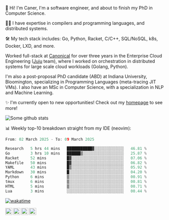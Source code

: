 👋 Hi! I'm Caner, I'm a software engineer, and about to finish my PhD in Computer Science.

🧙‍♂️ I have expertise in compilers and programming languages, and distributed systems.

🛠️ My tech stack includes: Go, Python, Racket, C/C++, SQL/NoSQL, k8s, Docker, LXD, and more.

Worked full-stack at [Canonical](https://github.com/canonical) for over three years in the Enterprise Cloud Engineering ([Juju](https://github.com/juju/juju) team), where I worked on orchestration in distributed systems for large scale cloud workloads (Golang, Python).

I'm also a post-proposal PhD candidate (ABD) at Indiana University, Bloomington, specializing in Programming Languages (meta-tracing JIT VMs). I also have an MSc in Computer Science, with a specialization in NLP and Machine Learning.

✨ I'm currently open to new opportunities! Check out my [homepage](https://cderici.github.io/index.html) to see more!

![Some github stats](https://github-readme-stats-git-masterrstaa-rickstaa.vercel.app/api?username=cderici&show_icons=true&theme=radical&hide_border=true&hide=stars,contribs)

📊 Weekly top-10 breakdown straight from my IDE (neovim):

<!--START_SECTION:waka-->

```go
From: 02 March 2025 - To: 09 March 2025

Research   5 hrs 44 mins   ███████████▓░░░░░░░░░░░░░   46.81 %
Go         3 hrs 10 mins   ██████▒░░░░░░░░░░░░░░░░░░   25.87 %
Racket     52 mins         █▓░░░░░░░░░░░░░░░░░░░░░░░   07.06 %
Makefile   50 mins         █▓░░░░░░░░░░░░░░░░░░░░░░░   06.82 %
YAML       43 mins         █▒░░░░░░░░░░░░░░░░░░░░░░░   05.92 %
Markdown   30 mins         █░░░░░░░░░░░░░░░░░░░░░░░░   04.20 %
Python     6 mins          ▒░░░░░░░░░░░░░░░░░░░░░░░░   00.91 %
tmux       6 mins          ▒░░░░░░░░░░░░░░░░░░░░░░░░   00.81 %
HTML       5 mins          ▒░░░░░░░░░░░░░░░░░░░░░░░░   00.71 %
Lua        3 mins          ░░░░░░░░░░░░░░░░░░░░░░░░░   00.44 %
```

<!--END_SECTION:waka-->

[![wakatime](https://wakatime.com/badge/user/afc0c5fb-feac-4830-8928-4c313fba9d55.svg)](https://wakatime.com/@afc0c5fb-feac-4830-8928-4c313fba9d55)

<a href="https://cderici.github.io/">
  <img align="left" alt="Homepage" width="22px" src="https://github.com/elax46/custom-brand-icons/blob/main/icon-svg/tabbar-home.svg" />
</a>

<a href="https://www.instagram.com/caner.derici/">
  <img align="left" alt="Instagram" width="22px" src="https://raw.githubusercontent.com/hussainweb/hussainweb/main/icons/instagram.png" />
</a>
<a href="https://twitter.com/canerderici">
  <img align="left" alt="Twitter" width="22px" src="https://upload.wikimedia.org/wikipedia/commons/6/6f/Logo_of_Twitter.svg" />
</a>
<a href="https://www.linkedin.com/in/caner-derici-0619b0aa">
  <img align="left" alt="LinkedIN" width="22px" src="https://upload.wikimedia.org/wikipedia/commons/8/81/LinkedIn_icon.svg" />
</a>





<!--
**cderici/cderici** is a ✨ _special_ ✨ repository because its `README.md` (this file) appears on your GitHub profile.

Here are some ideas to get you started:

- 🔭 I’m currently working on ...
- 🌱 I’m currently learning ...
- 👯 I’m looking to collaborate on ...
- 🤔 I’m looking for help with ...
- 💬 Ask me about ...
- 📫 How to reach me: ...
- 😄 Pronouns: ...
- ⚡ Fun fact: ...
-->
